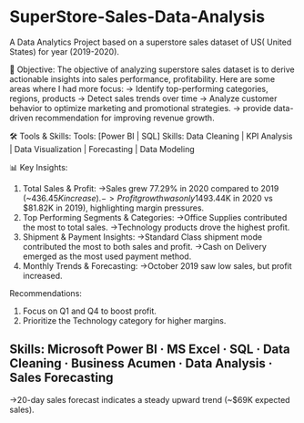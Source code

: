 # SuperStore-Sales-Data-Analysis
A Data Analytics Project based on a superstore sales dataset of US( United States) for year (2019-2020).

🎯 Objective:
The objective of analyzing superstore sales dataset is to derive actionable insights into sales performance, profitability. Here are some areas where I had more focus:
-> Identify top-performing categories, regions, products
-> Detect sales trends over time
-> Analyze customer behavior to optimize marketing and promotional strategies.
-> provide data-driven recommendation for improving revenue growth.

🛠 Tools & Skills: Tools: [Power BI | SQL] Skills: Data Cleaning | KPI Analysis | Data Visualization | Forecasting | Data Modeling

📊 Key Insights:
1. Total Sales & Profit:
->Sales grew 77.29% in 2020 compared to 2019 (~$436.45K increase).
->Profit growth was only 14% (~$93.44K in 2020 vs $81.82K in 2019), highlighting margin pressures.
2. Top Performing Segments & Categories:
->Office Supplies contributed the most to total sales.
->Technology products drove the highest profit.
3. Shipment & Payment Insights:
->Standard Class shipment mode contributed the most to both sales and profit.
->Cash on Delivery emerged as the most used payment method.
4. Monthly Trends & Forecasting:
->October 2019 saw low sales, but profit increased.

Recommendations:
1. Focus on Q1 and Q4 to boost profit.
2. Prioritize the Technology category for higher margins.

## Skills: Microsoft Power BI · MS Excel · SQL · Data Cleaning · Business Acumen · Data Analysis · Sales Forecasting
->20-day sales forecast indicates a steady upward trend (~$69K expected sales).

